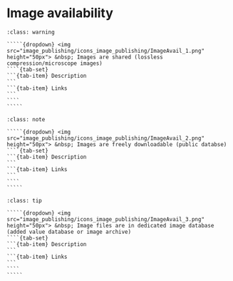 # Image availability

``````{admonition} Minimal 
:class: warning

`````{dropdown} <img src="image_publishing/icons_image_publishing/ImageAvail_1.png" height="50px"> &nbsp; Images are shared (lossless compression/microscope images)
````{tab-set}
```{tab-item} Description
```
```{tab-item} Links
```
````
````` 

``````

``````{admonition} Recommended
:class: note

`````{dropdown} <img src="image_publishing/icons_image_publishing/ImageAvail_2.png" height="50px"> &nbsp; Images are freely downloadable (public databse)
````{tab-set}
```{tab-item} Description
```
```{tab-item} Links
```
````
````` 

``````

``````{admonition} Ideal
:class: tip

`````{dropdown} <img src="image_publishing/icons_image_publishing/ImageAvail_3.png" height="50px"> &nbsp; Image files are in dedicated image database (added value database or image archive)
````{tab-set}
```{tab-item} Description
```
```{tab-item} Links
```
````
````` 

``````
<!--Notes which will not be shown on the actual page-->